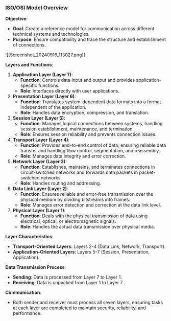 ### ISO/OSI Model Overview
**Objective**:
- **Goal**: Create a reference model for communication across different technical systems and technologies.
- **Purpose**: Ensure compatibility and trace the structure and establishment of connections.

![[Screenshot_20240916_113027.png]]


**Layers and Functions**:
1. **Application Layer (Layer 7)**:
    - **Function**: Controls data input and output and provides application-specific functions.
    - **Role**: Interfaces directly with user applications.
2. **Presentation Layer (Layer 6)**:
    - **Function**: Translates system-dependent data formats into a format independent of the application.
    - **Role**: Handles data encryption, compression, and translation.
3. **Session Layer (Layer 5)**:
    - **Function**: Manages logical connections between systems, handling session establishment, maintenance, and termination.
    - **Role**: Ensures session reliability and prevents connection issues.
4. **Transport Layer (Layer 4)**:
    - **Function**: Provides end-to-end control of data, ensuring reliable data transfer and handling flow control, segmentation, and reassembly.
    - **Role**: Manages data integrity and error correction.
5. **Network Layer (Layer 3)**:
    - **Function**: Establishes, maintains, and terminates connections in circuit-switched networks and forwards data packets in packet-switched networks.
    - **Role**: Handles routing and addressing.
6. **Data Link Layer (Layer 2)**:
    - **Function**: Ensures reliable and error-free transmission over the physical medium by dividing bitstreams into frames.
    - **Role**: Manages error detection and correction at the data link level.
7. **Physical Layer (Layer 1)**:
    - **Function**: Deals with the physical transmission of data using electrical, optical, or electromagnetic signals.
    - **Role**: Handles the actual data transmission over physical media.

**Layer Characteristics**:
- **Transport-Oriented Layers**: Layers 2-4 (Data Link, Network, Transport).
- **Application-Oriented Layers**: Layers 5-7 (Session, Presentation, Application).

**Data Transmission Process**:
- **Sending**: Data is processed from Layer 7 to Layer 1.
- **Receiving**: Data is unpacked from Layer 1 to Layer 7.

**Communication**:
- Both sender and receiver must process all seven layers, ensuring tasks at each layer are completed to maintain security, reliability, and performance.